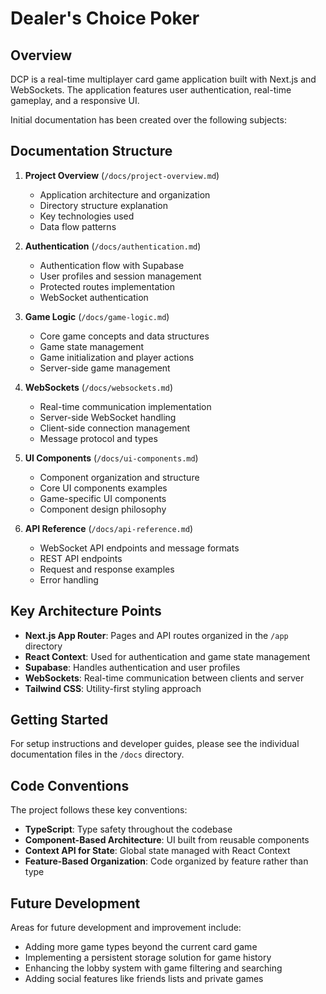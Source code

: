 # Dealer's Choice Poker

## Overview

DCP is a real-time multiplayer card game application built with Next.js and WebSockets. The application features user authentication, real-time gameplay, and a responsive UI.

Initial documentation has been created over the following subjects:

## Documentation Structure

1. **Project Overview** (`/docs/project-overview.md`)
   - Application architecture and organization
   - Directory structure explanation
   - Key technologies used
   - Data flow patterns

2. **Authentication** (`/docs/authentication.md`)
   - Authentication flow with Supabase
   - User profiles and session management
   - Protected routes implementation
   - WebSocket authentication

3. **Game Logic** (`/docs/game-logic.md`)
   - Core game concepts and data structures
   - Game state management
   - Game initialization and player actions
   - Server-side game management

4. **WebSockets** (`/docs/websockets.md`)
   - Real-time communication implementation
   - Server-side WebSocket handling
   - Client-side connection management
   - Message protocol and types

5. **UI Components** (`/docs/ui-components.md`)
   - Component organization and structure
   - Core UI components examples
   - Game-specific UI components
   - Component design philosophy

6. **API Reference** (`/docs/api-reference.md`)
   - WebSocket API endpoints and message formats
   - REST API endpoints
   - Request and response examples
   - Error handling

## Key Architecture Points

- **Next.js App Router**: Pages and API routes organized in the `/app` directory
- **React Context**: Used for authentication and game state management
- **Supabase**: Handles authentication and user profiles
- **WebSockets**: Real-time communication between clients and server
- **Tailwind CSS**: Utility-first styling approach

## Getting Started

For setup instructions and developer guides, please see the individual documentation files in the `/docs` directory.

## Code Conventions

The project follows these key conventions:

- **TypeScript**: Type safety throughout the codebase
- **Component-Based Architecture**: UI built from reusable components
- **Context API for State**: Global state managed with React Context
- **Feature-Based Organization**: Code organized by feature rather than type

## Future Development

Areas for future development and improvement include:

- Adding more game types beyond the current card game
- Implementing a persistent storage solution for game history
- Enhancing the lobby system with game filtering and searching
- Adding social features like friends lists and private games
